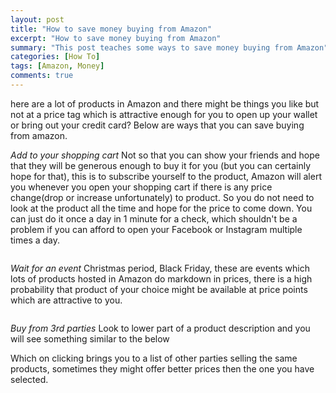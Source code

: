 ```yaml
---
layout: post
title: "How to save money buying from Amazon"
excerpt: "How to save money buying from Amazon"
summary: "This post teaches some ways to save money buying from Amazon"
categories: [How To]
tags: [Amazon, Money]
comments: true
---
```


here are a lot of products in Amazon and there might be things you like but not at a price tag which is attractive enough for you to open up your wallet or bring out your credit card?
Below are ways that you can save buying from amazon.

*Add to your shopping cart*
Not so that you can show your friends and hope that they will be generous enough to buy it for you (but you can certainly hope for that), this is to subscribe yourself to the product, Amazon will alert you whenever you open your shopping cart if there is any price change(drop or increase unfortunately) to product. So you do not need to look at the product all the time and hope for the price to come down. You can just do it once a day in 1 minute for a check, which shouldn't be a problem if you can afford to open your Facebook  or Instagram multiple times a day.

<img src="{{ site.urlimg }}/amazonpricechange.jpg" alt="">

*Wait for an event*
Christmas period, Black Friday, these are events which lots of products hosted in Amazon do markdown in prices, there is a high probability that product of your choice might be available at price points which are attractive to you.

<img src="{{ site.urlimg }}/holidaydeals.jpg" alt="">

*Buy from 3rd parties*
Look to lower part of a product description and you will see something similar to the below
<img src="{{ site.urlimg }}/newandused.jpg" alt="">

Which on clicking brings you to a list of other parties selling the same products, sometimes they might offer better prices then the one you have selected. 
